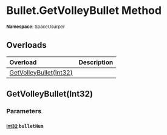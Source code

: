 # Bullet.GetVolleyBullet Method

<small>**Namespace**: SpaceUsurper</small>

## Overloads

<div markdown="1" class="member-table">

| Overload | Description |
| :------- | ----------- |
| [GetVolleyBullet(Int32)](#Int32_) |  | 

</div>

## GetVolleyBullet(Int32)
### Parameters
#### <small>[Int32](https://docs.microsoft.com/en-us/dotnet/api/system.int32?view=netframework-4.5)</small> `bulletNum`

